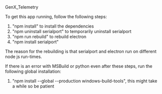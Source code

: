GenX_Telemetry

To get this app running, follow the following steps:

1. "npm install" to install the dependencies
2. "npm uninstall serialport" to temporarily uninstall serialport
3. "npm run rebuild" to rebuild electron
4. "npm install serialport"

The reason for the rebuilding is that serialport and electron run on 
different node js run-times.

If there is an error with MSBuild or python even after these steps,
run the following global installation:
1. "npm install --global --production windows-build-tools", this might take a while so be patient